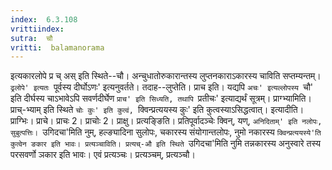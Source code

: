 ```yaml
---
index:  6.3.108
vrittiindex: 
sutra:  चौ
vritti:  balamanorama 
---
```


इत्यकारलोपे प्र च् अस् इति स्थिते--चौ। अन्चुधातोरुकारान्तस्य लुप्तनकाराऽकारस्य चाविति सप्तम्यन्तम्। `ढ्रलोपे' इत्यतः `पूर्वस्य दीर्घोऽणः' इत्यनुवर्तते। तदाह--लुप्तेति। प्राच इति। यद्यपि `अचः' इत्यल्लोपस्य `चौ' इति दीर्घस्य चाऽभावेऽपि सवर्णदीर्घेण `प्राच' इति सिध्यति, तथापि `प्रतीचः' इत्याद्यर्थं सूत्रम्। प्राग्भ्यामिति। प्राच्-भ्याम् इति स्थिते `चोः कुः' इति कुत्वं, `क्विन्प्रत्ययस्य कुः' इति कुत्वस्याऽसिद्धत्वात्। इत्यादीति। प्राग्भिः। प्राचे। प्राचः 2। प्राचोः 2। प्राक्षु। प्रत्यङ्ङिति। प्रतिपूर्वादञ्चेः क्विन्, यण्, `अनिदिताम्' इति नलोपः, सुबुत्पत्तिः। `उगिदचा'मिति नुम्, हल्ङ्यादिना सुलोपः, चकारस्य संयोगान्तलोपः, नुमो नकारस्य `क्विन्प्रत्ययस्ये'ति कुत्वेन ङकार इति भावः। प्रत्यञ्चाविति। प्रत्यच्-औ इति स्थिते `उगिदचा'मिति नुमि तन्नकारस्य अनुस्वारे तस्य परसवर्णो ञकार इति भावः। एवं प्रत्यञ्चः। प्रत्यञ्चम्, प्रत्यञ्चौ।

